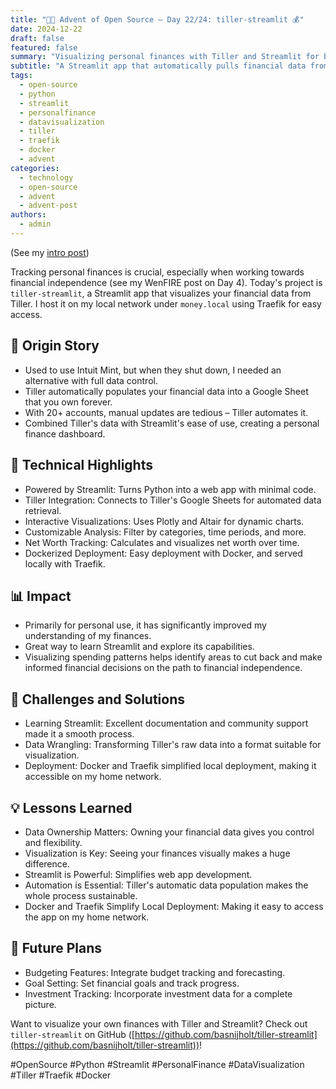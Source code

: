 ```yaml
---
title: "🎄🎁 Advent of Open Source – Day 22/24: tiller-streamlit 💰"
date: 2024-12-22
draft: false
featured: false
summary: "Visualizing personal finances with Tiller and Streamlit for better financial independence tracking."
subtitle: "A Streamlit app that automatically pulls financial data from Tiller for insightful analysis."
tags:
  - open-source
  - python
  - streamlit
  - personalfinance
  - datavisualization
  - tiller
  - traefik
  - docker
  - advent
categories:
  - technology
  - open-source
  - advent
  - advent-post
authors:
  - admin
---
```


(See my [intro post](../))

Tracking personal finances is crucial, especially when working towards financial independence (see my WenFIRE post on Day 4). Today's project is `tiller-streamlit`, a Streamlit app that visualizes your financial data from Tiller. I host it on my local network under `money.local` using Traefik for easy access.

## 📖 Origin Story

- Used to use Intuit Mint, but when they shut down, I needed an alternative with full data control.
- Tiller automatically populates your financial data into a Google Sheet that you own forever.
- With 20+ accounts, manual updates are tedious – Tiller automates it.
- Combined Tiller's data with Streamlit's ease of use, creating a personal finance dashboard.

## 🔧 Technical Highlights

- Powered by Streamlit: Turns Python into a web app with minimal code.
- Tiller Integration: Connects to Tiller's Google Sheets for automated data retrieval.
- Interactive Visualizations: Uses Plotly and Altair for dynamic charts.
- Customizable Analysis: Filter by categories, time periods, and more.
- Net Worth Tracking: Calculates and visualizes net worth over time.
- Dockerized Deployment: Easy deployment with Docker, and served locally with Traefik.

## 📊 Impact

- Primarily for personal use, it has significantly improved my understanding of my finances.
- Great way to learn Streamlit and explore its capabilities.
- Visualizing spending patterns helps identify areas to cut back and make informed financial decisions on the path to financial independence.

## 🎯 Challenges and Solutions

- Learning Streamlit: Excellent documentation and community support made it a smooth process.
- Data Wrangling: Transforming Tiller's raw data into a format suitable for visualization.
- Deployment: Docker and Traefik simplified local deployment, making it accessible on my home network.

## 💡 Lessons Learned

- Data Ownership Matters: Owning your financial data gives you control and flexibility.
- Visualization is Key: Seeing your finances visually makes a huge difference.
- Streamlit is Powerful: Simplifies web app development.
- Automation is Essential: Tiller's automatic data population makes the whole process sustainable.
- Docker and Traefik Simplify Local Deployment: Making it easy to access the app on my home network.

## 🔮 Future Plans

- Budgeting Features: Integrate budget tracking and forecasting.
- Goal Setting: Set financial goals and track progress.
- Investment Tracking: Incorporate investment data for a complete picture.

Want to visualize your own finances with Tiller and Streamlit? Check out `tiller-streamlit` on GitHub ([https://github.com/basnijholt/tiller-streamlit](https://github.com/basnijholt/tiller-streamlit))!

#OpenSource #Python #Streamlit #PersonalFinance #DataVisualization #Tiller #Traefik #Docker
